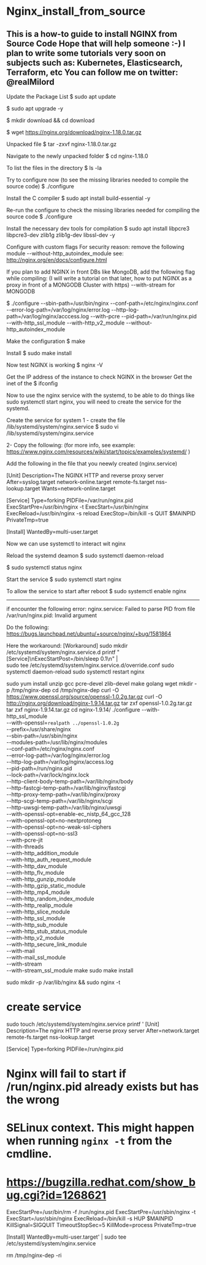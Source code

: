 # Nginx_install_from_source

This is a how-to guide to install NGINX from Source Code
Hope that will help someone :-)
I plan to write some tutorials very soon on subjects such as: Kubernetes, Elasticsearch, Terraform, etc
You can follow me on twitter: @realMilord
------------------------------------------------

Update the Package List
$ sudo apt update 

$ sudo apt upgrade -y

$ mkdir download && cd download

$ wget https://nginx.org/download/nginx-1.18.0.tar.gz

Unpacked file 
$ tar -zxvf nginx-1.18.0.tar.gz

Navigate to the newly unpacked folder
$ cd  nginx-1.18.0

To list the files in the directory
$ ls -la

Try to configure now (to see the missing libraries needed to compile the source code)
$  ./configure 

Install the C compiler 
$ sudo apt install build-essential  -y

Re-run the configure to check the missing libraries needed for compiling the source code
$  ./configure 

Install the necessary dev tools for compilation 
$ sudo apt install libpcre3 libpcre3-dev zlib1g zlib1g-dev libssl-dev -y

Configure with custom flags
For security reason: remove the following module --without-http_autoindex_module 
see: http://nginx.org/en/docs/configure.html 

If you plan to add NGINX in front DBs like MongoDB, add the following flag while compiling:
(I will write a tutorial on that later, how to put NGINX as a proxy in front of a MONGODB Cluster with https)
--with-stream for MONGODB

$ ./configure --sbin-path=/usr/bin/nginx --conf-path=/etc/nginx/nginx.conf --error-log-path=/var/log/nginx/error.log --http-log-path=/var/log/nginx/acccess.log --with-pcre --pid-path=/var/run/nginx.pid --with-http_ssl_module  --with-http_v2_module --without-http_autoindex_module

Make the configuration
$ make 

Install 
$ sudo make install 

Now test NGINX is working 
$ nginx -V

Get the IP address of the instance to check NGINX in the browser
Get the inet of the 
$ ifconfig 

Now to use the nginx service with the systemd, to be able to do things like sudo systemctl start nginx,
you will need to create the service for the systemd.

Create the service for system
1 - create the file /lib/systemd/system/nginx.service
$ sudo vi /lib/systemd/system/nginx.service

2-  Copy the following: 
 (for more info, see example: https://www.nginx.com/resources/wiki/start/topics/examples/systemd/ )

Add the following in the file that you neewly created (nginx.service)

[Unit]
Description=The NGINX HTTP and reverse proxy server
After=syslog.target network-online.target remote-fs.target nss-lookup.target
Wants=network-online.target

[Service]
Type=forking
PIDFile=/var/run/nginx.pid
ExecStartPre=/usr/bin/nginx -t
ExecStart=/usr/bin/nginx
ExecReload=/usr/bin/nginx -s reload
ExecStop=/bin/kill -s QUIT $MAINPID
PrivateTmp=true

[Install]
WantedBy=multi-user.target


Now we can use systemctl to interact wit nginx

Reload the systemd deamon 
$ sudo systemctl daemon-reload 

$ sudo systemctl status nginx

Start the service 
$ sudo systemctl start nginx

To allow the service to start after reboot
$ sudo systemctl enable nginx 


----------
if encounter the following error:
nginx.service: Failed to parse PID from file /var/run/nginx.pid: Invalid argument

Do the following:
https://bugs.launchpad.net/ubuntu/+source/nginx/+bug/1581864 

Here the workaround:
[Workaround]
sudo mkdir /etc/systemd/system/nginx.service.d
printf "[Service]\nExecStartPost=/bin/sleep 0.1\n" | \
sudo tee /etc/systemd/system/nginx.service.d/override.conf
sudo systemctl daemon-reload
sudo systemctl restart nginx




sudo yum install unzip gcc pcre-devel zlib-devel make golang wget
mkdir -p /tmp/nginx-dep
cd /tmp/nginx-dep
curl -O https://www.openssl.org/source/openssl-1.0.2g.tar.gz
curl -O http://nginx.org/download/nginx-1.9.14.tar.gz
tar zxf openssl-1.0.2g.tar.gz
tar zxf nginx-1.9.14.tar.gz
cd nginx-1.9.14/
./configure --with-http_ssl_module \
            --with-openssl=`realpath ../openssl-1.0.2g` \
            --prefix=/usr/share/nginx \
            --sbin-path=/usr/sbin/nginx \
            --modules-path=/usr/lib/nginx/modules \
            --conf-path=/etc/nginx/nginx.conf \
            --error-log-path=/var/log/nginx/error.log \
            --http-log-path=/var/log/nginx/access.log \
            --pid-path=/run/nginx.pid \
            --lock-path=/var/lock/nginx.lock \
            --http-client-body-temp-path=/var/lib/nginx/body \
            --http-fastcgi-temp-path=/var/lib/nginx/fastcgi \
            --http-proxy-temp-path=/var/lib/nginx/proxy \
            --http-scgi-temp-path=/var/lib/nginx/scgi \
            --http-uwsgi-temp-path=/var/lib/nginx/uwsgi \
            --with-openssl-opt=enable-ec_nistp_64_gcc_128 \
            --with-openssl-opt=no-nextprotoneg \
            --with-openssl-opt=no-weak-ssl-ciphers \
            --with-openssl-opt=no-ssl3 \
            --with-pcre-jit \
            --with-threads \
            --with-http_addition_module \
            --with-http_auth_request_module \
            --with-http_dav_module \
            --with-http_flv_module \
            --with-http_gunzip_module \
            --with-http_gzip_static_module \
            --with-http_mp4_module \
            --with-http_random_index_module \
            --with-http_realip_module \
            --with-http_slice_module \
            --with-http_ssl_module \
            --with-http_sub_module \
            --with-http_stub_status_module \
            --with-http_v2_module \
            --with-http_secure_link_module \
            --with-mail \
            --with-mail_ssl_module \
            --with-stream \
            --with-stream_ssl_module
make
sudo make install

sudo mkdir -p /var/lib/nginx && sudo nginx -t

# create service
sudo touch /etc/systemd/system/nginx.service
printf '
[Unit]
Description=The nginx HTTP and reverse proxy server
After=network.target remote-fs.target nss-lookup.target

[Service]
Type=forking
PIDFile=/run/nginx.pid
# Nginx will fail to start if /run/nginx.pid already exists but has the wrong
# SELinux context. This might happen when running `nginx -t` from the cmdline.
# https://bugzilla.redhat.com/show_bug.cgi?id=1268621
ExecStartPre=/usr/bin/rm -f /run/nginx.pid
ExecStartPre=/usr/sbin/nginx -t
ExecStart=/usr/sbin/nginx
ExecReload=/bin/kill -s HUP $MAINPID
KillSignal=SIGQUIT
TimeoutStopSec=5
KillMode=process
PrivateTmp=true

[Install]
WantedBy=multi-user.target' | sudo tee  /etc/systemd/system/nginx.service

rm /tmp/nginx-dep -ri
